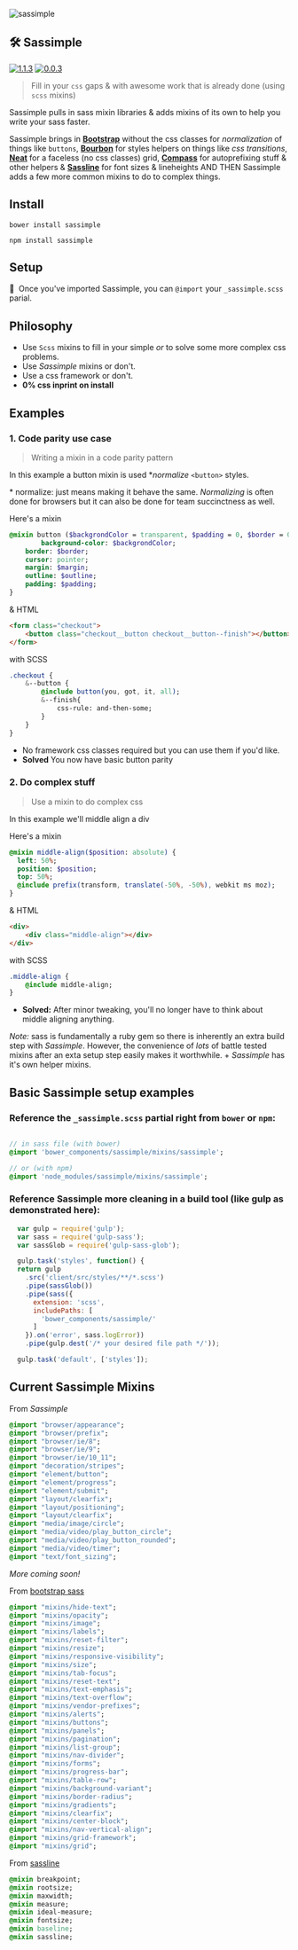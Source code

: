 ![sassimple](https://cloud.githubusercontent.com/assets/1074042/18115410/166c989e-6ef4-11e6-85ef-6e5cf28ebe1b.jpg)

## 🛠 Sassimple

[![1.1.3](https://badge.fury.io/js/sassimple.svg)](https://badge.fury.io/js/sassimple)
[![0.0.3](https://badge.fury.io/bo/sassimple.svg)](https://badge.fury.io/bo/sassimple)

> Fill in your `css` gaps & with awesome work that is already done (using `scss` mixins)

Sassimple pulls in sass mixin libraries & adds mixins of its own to help you write your sass faster. 

Sassimple brings in **[Bootstrap](http://getbootstrap.com/)** without the css classes for _normalization_ of things like `buttons`, **[Bourbon](http://bourbon.io/)** for styles helpers on things like _css transitions_, **[Neat](http://neat.bourbon.io/)** for a faceless (no css classes) grid, **[Compass](http://compass-style.org/)** for autoprefixing stuff & other helpers & **[Sassline](https://sassline.com/)** for font sizes & lineheights AND THEN Sassimple adds a few more common mixins to do to complex things. 

## Install

`bower install sassimple`

`npm install sassimple`

## Setup

📌 &nbsp;Once you've imported Sassimple, you can `@import` your `_sassimple.scss` parial. 

## Philosophy

- Use `Scss` mixins to fill in your simple _or_ to solve some more complex css problems.
- Use _Sassimple_ mixins or don't.
- Use a css framework or don't.
- **0% css inprint on install**

## Examples

### 1. Code parity use case

> Writing a mixin in a code parity pattern

In this example a button mixin is used *_normalize_ `<button>` styles.

\* normalize: just means making it behave the same. _Normalizing_ is often done for browsers but it can also be done for team succinctness as well.  

Here's a mixin
```sass
@mixin button ($backgrondColor = transparent, $padding = 0, $border = 0, $margin = 0, $outline: 0, $padding = 0) {
		background-color: $backgrondColor;
    border: $border;
    cursor: pointer;
    margin: $margin;
    outline: $outline;
    padding: $padding;
}

```

& HTML
```html
<form class="checkout">
    <button class="checkout__button checkout__button--finish"></button>
</form>
```

with SCSS
```sass
.checkout {
	&--button {
		@include button(you, got, it, all);
		&--finish{
			css-rule: and-then-some;
		}
	}
}
```
- No framework css classes required but you can use them if you'd like.
- **Solved** You now have basic button parity

### 2. Do complex stuff 

> Use a mixin to do complex css

In this example we'll middle align a div 

Here's a mixin
```sass
@mixin middle-align($position: absolute) {
  left: 50%;
  position: $position;
  top: 50%;
  @include prefix(transform, translate(-50%, -50%), webkit ms moz);
} 
```

& HTML
```html
<div>
	<div class="middle-align"></div>
</div>
```

with SCSS
```sass
.middle-align {
	@include middle-align;
}
```
- **Solved:** After minor tweaking, you'll no longer have to think about middle aligning anything.

*Note:* sass is fundamentally a ruby gem so there is inherently an extra build step with *Sassimple*. However, the convenience of _lots_ of battle tested mixins after an exta setup step easily makes it worthwhile. + *Sassimple* has it's own helper mixins.

## Basic Sassimple setup examples

### Reference the `_sassimple.scss` partial right from `bower` or `npm`:

```sass

// in sass file (with bower)
@import 'bower_components/sassimple/mixins/sassimple';

// or (with npm)
@import 'node_modules/sassimple/mixins/sassimple';

```

### Reference Sassimple more cleaning in a build tool (like gulp as demonstrated here):

```javascript
  var gulp = require('gulp');
  var sass = require('gulp-sass');
  var sassGlob = require('gulp-sass-glob');

  gulp.task('styles', function() {
  return gulp
    .src('client/src/styles/**/*.scss')
    .pipe(sassGlob())
    .pipe(sass({
      extension: 'scss',
      includePaths: [
        'bower_components/sassimple/'
      ]
    }).on('error', sass.logError))
    .pipe(gulp.dest('/* your desired file path */'));

  gulp.task('default', ['styles']);

```

## Current Sassimple Mixins

From *Sassimple*

```sass
@import "browser/appearance";
@import "browser/prefix";
@import "browser/ie/8";
@import "browser/ie/9";
@import "browser/ie/10_11";
@import "decoration/stripes";
@import "element/button";
@import "element/progress";
@import "element/submit";
@import "layout/clearfix";
@import "layout/positioning";
@import "layout/clearfix";
@import "media/image/circle";
@import "media/video/play_button_circle";
@import "media/video/play_button_rounded";
@import "media/video/timer";
@import "text/font_sizing";

```
*More coming soon!*

From [bootstrap sass](https://github.com/twbs/bootstrap-sass)

```sass
@import "mixins/hide-text";
@import "mixins/opacity";
@import "mixins/image";
@import "mixins/labels";
@import "mixins/reset-filter";
@import "mixins/resize";
@import "mixins/responsive-visibility";
@import "mixins/size";
@import "mixins/tab-focus";
@import "mixins/reset-text";
@import "mixins/text-emphasis";
@import "mixins/text-overflow";
@import "mixins/vendor-prefixes";
@import "mixins/alerts";
@import "mixins/buttons";
@import "mixins/panels";
@import "mixins/pagination";
@import "mixins/list-group";
@import "mixins/nav-divider";
@import "mixins/forms";
@import "mixins/progress-bar";
@import "mixins/table-row";
@import "mixins/background-variant";
@import "mixins/border-radius";
@import "mixins/gradients";
@import "mixins/clearfix";
@import "mixins/center-block";
@import "mixins/nav-vertical-align";
@import "mixins/grid-framework";
@import "mixins/grid";

```

From [sassline](https://sassline.com/)

```sass
@mixin breakpoint;
@mixin rootsize;
@mixin maxwidth;
@mixin measure;
@mixin ideal-measure;
@mixin fontsize;
@mixin baseline;
@mixin sassline;

```
